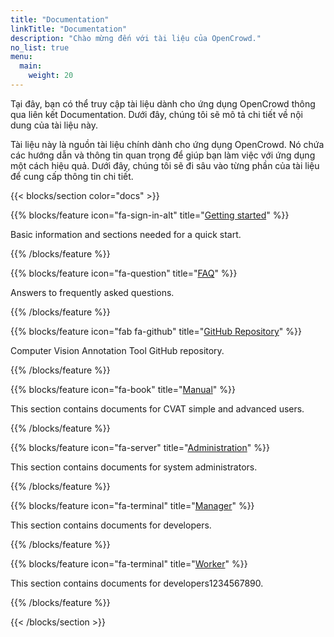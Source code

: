 ```yaml
---
title: "Documentation"
linkTitle: "Documentation"
description: "Chào mừng đến với tài liệu của OpenCrowd."
no_list: true
menu:
  main:
    weight: 20
---
```


Tại đây, bạn có thể truy cập tài liệu dành cho ứng dụng OpenCrowd thông qua liên kết Documentation. Dưới đây, chúng tôi sẽ mô tả chi tiết về nội dung của tài liệu này.

Tài liệu này là nguồn tài liệu chính dành cho ứng dụng OpenCrowd. Nó chứa các hướng dẫn và thông tin quan trọng để giúp bạn làm việc với ứng dụng một cách hiệu quả. Dưới đây, chúng tôi sẽ đi sâu vào từng phần của tài liệu để cung cấp thông tin chi tiết.

<section id="docs">

{{< blocks/section color="docs" >}}

{{% blocks/feature icon="fa-sign-in-alt" title="[Getting started](/docs/getting_started/)" %}}

Basic information and sections needed for a quick start.

{{% /blocks/feature %}}

{{% blocks/feature icon="fa-question" title="[FAQ](/docs/faq/)" %}}

Answers to frequently asked questions.

{{% /blocks/feature %}}

{{% blocks/feature icon="fab fa-github" title="[GitHub Repository](https://github.com/cvat-ai/cvat)" %}}

Computer Vision Annotation Tool GitHub repository.

{{% /blocks/feature %}}

<!--lint disable maximum-line-length-->

{{% blocks/feature icon="fa-book" title="[Manual](/docs/manual/)" %}}

This section contains documents for CVAT simple and advanced users.

{{% /blocks/feature %}}

{{% blocks/feature icon="fa-server" title="[Administration](/docs/administration/)" %}}

This section contains documents for system administrators.

{{% /blocks/feature %}}

{{% blocks/feature icon="fa-terminal" title="[Manager](/docs/contributing/)" %}}

This section contains documents for developers.

{{% /blocks/feature %}}

{{% blocks/feature icon="fa-terminal" title="[Worker](/docs/contributing/)" %}}

This section contains documents for developers1234567890.

{{% /blocks/feature %}}

{{< /blocks/section >}}

</section>
